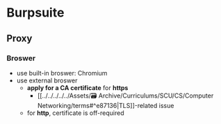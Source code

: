 # Burpsuite
## Proxy
### Broswer 
+ use built-in broswer: Chromium
+ use external broswer
	+ **apply for a CA certificate** for **https**
		+ [[../../../../../Assets/🗃 Archive/Curriculums/SCU/CS/Computer Networking/terms#^e87136|TLS]]-related issue
	+ for **http**, certificate is off-required

